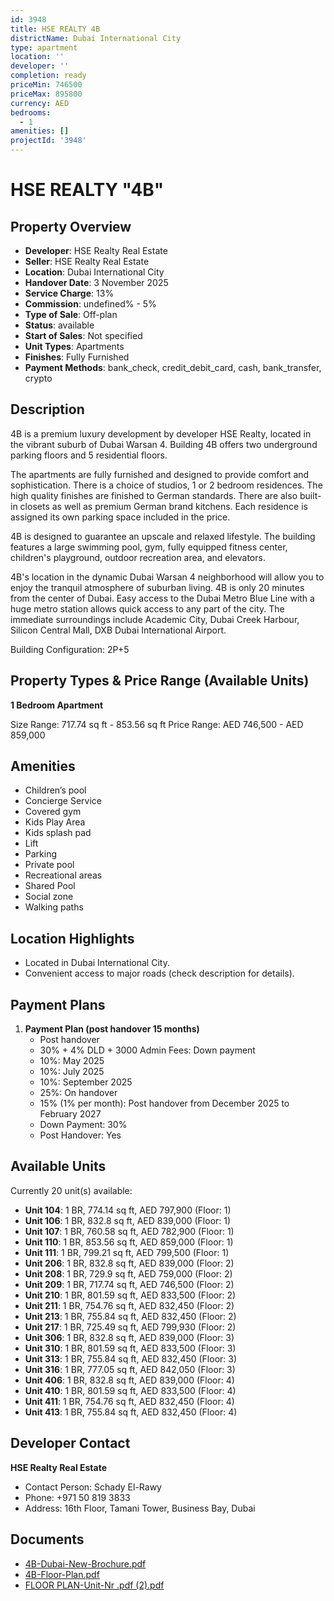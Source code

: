 ```yaml
---
id: 3948
title: HSE REALTY 4B
districtName: Dubai International City
type: apartment
location: ''
developer: ''
completion: ready
priceMin: 746500
priceMax: 895800
currency: AED
bedrooms:
  - 1
amenities: []
projectId: '3948'
---
```


# HSE REALTY "4B"

## Property Overview
- **Developer**: HSE Realty Real Estate
- **Seller**: HSE Realty Real Estate
- **Location**: Dubai International City
- **Handover Date**: 3 November 2025
- **Service Charge**: 13%
- **Commission**: undefined% - 5%
- **Type of Sale**: Off-plan
- **Status**: available
- **Start of Sales**: Not specified
- **Unit Types**: Apartments
- **Finishes**: Fully Furnished
- **Payment Methods**: bank_check, credit_debit_card, cash, bank_transfer, crypto

## Description
4B is a premium luxury development by developer HSE Realty, located in the vibrant suburb of Dubai Warsan 4. Building 4B offers two underground parking floors and 5 residential floors. 

The apartments are fully furnished and designed to provide comfort and sophistication. There is a choice of studios, 1 or 2 bedroom residences. The high quality finishes are finished to German standards. There are also built-in closets as well as premium German brand kitchens. Each residence is assigned its own parking space included in the price.

4B is designed to guarantee an upscale and relaxed lifestyle. The building features a large swimming pool, gym, fully equipped fitness center, children's playground, outdoor recreation area, and elevators.

4B's location in the dynamic Dubai Warsan 4 neighborhood will allow you to enjoy the tranquil atmosphere of suburban living. 4B is only 20 minutes from the center of Dubai. Easy access to the Dubai Metro Blue Line with a huge metro station allows quick access to any part of the city. The immediate surroundings include Academic City, Dubai Creek Harbour, Silicon Central Mall, DXB Dubai International Airport.

Building Configuration: 2P+5

## Property Types & Price Range (Available Units)
**1 Bedroom Apartment**

Size Range: 717.74 sq ft - 853.56 sq ft
Price Range: AED 746,500 - AED 859,000

## Amenities
- Children’s pool
- Concierge Service
- Covered gym
- Kids Play Area
- Kids splash pad
- Lift
- Parking
- Private pool
- Recreational areas
- Shared Pool
- Social zone
- Walking paths

## Location Highlights
- Located in Dubai International City.
- Convenient access to major roads (check description for details).

## Payment Plans
1. **Payment Plan (post handover 15  months)**
   - Post handover
   - 30% + 4% DLD + 3000 Admin Fees: Down payment
   - 10%: May 2025
   - 10%: July 2025
   - 10%: September 2025
   - 25%: On handover
   - 15% (1% per month): Post handover from December 2025 to February 2027
   - Down Payment: 30%
   - Post Handover: Yes

## Available Units
Currently 20 unit(s) available:
- **Unit 104**: 1 BR, 774.14 sq ft, AED 797,900 (Floor: 1)
- **Unit 106**: 1 BR, 832.8 sq ft, AED 839,000 (Floor: 1)
- **Unit 107**: 1 BR, 760.58 sq ft, AED 782,900 (Floor: 1)
- **Unit 110**: 1 BR, 853.56 sq ft, AED 859,000 (Floor: 1)
- **Unit 111**: 1 BR, 799.21 sq ft, AED 799,500 (Floor: 1)
- **Unit 206**: 1 BR, 832.8 sq ft, AED 839,000 (Floor: 2)
- **Unit 208**: 1 BR, 729.9 sq ft, AED 759,000 (Floor: 2)
- **Unit 209**: 1 BR, 717.74 sq ft, AED 746,500 (Floor: 2)
- **Unit 210**: 1 BR, 801.59 sq ft, AED 833,500 (Floor: 2)
- **Unit 211**: 1 BR, 754.76 sq ft, AED 832,450 (Floor: 2)
- **Unit 213**: 1 BR, 755.84 sq ft, AED 832,450 (Floor: 2)
- **Unit 217**: 1 BR, 725.49 sq ft, AED 799,930 (Floor: 2)
- **Unit 306**: 1 BR, 832.8 sq ft, AED 839,000 (Floor: 3)
- **Unit 310**: 1 BR, 801.59 sq ft, AED 833,500 (Floor: 3)
- **Unit 313**: 1 BR, 755.84 sq ft, AED 832,450 (Floor: 3)
- **Unit 316**: 1 BR, 777.05 sq ft, AED 842,050 (Floor: 3)
- **Unit 406**: 1 BR, 832.8 sq ft, AED 839,000 (Floor: 4)
- **Unit 410**: 1 BR, 801.59 sq ft, AED 833,500 (Floor: 4)
- **Unit 411**: 1 BR, 754.76 sq ft, AED 832,450 (Floor: 4)
- **Unit 413**: 1 BR, 755.84 sq ft, AED 832,450 (Floor: 4)

## Developer Contact
**HSE Realty Real Estate**
- Contact Person: Schady El-Rawy
- Phone: +971 50 819 3833
- Address: 16th Floor, Tamani Tower, Business Bay, Dubai

## Documents
- [4B-Dubai-New-Brochure.pdf](https://cdn.geniemap.net/2024/12/24/zNhAcamMroWKLsHH7as9u70iS13YyK4Zo7kOgc6O.pdf)
- [4B-Floor-Plan.pdf](https://cdn.geniemap.net/2024/12/24/sN3IZsE1p0PyDxVhTQ9lDdyv36QVHscgmT0OQ1NF.pdf)
- [FLOOR PLAN-Unit-Nr .pdf (2).pdf](https://cdn.geniemap.net/2024/12/29/wiyEXJUZO8a8yg7IsT8qCTYpIc1jzyyfR6Ywxv2n.pdf)
